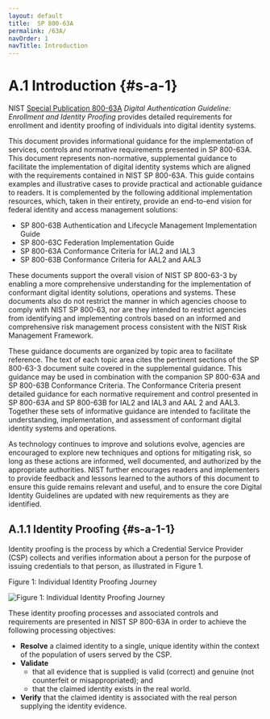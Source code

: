 ```yaml
---
layout: default
title:  SP 800-63A
permalink: /63A/
navOrder: 1 
navTitle: Introduction  
---
```


# A.1 Introduction {#s-a-1}

NIST [Special Publication 800-63A](https://pages.nist.gov/800-63-3/sp800-63a.html) *Digital Authentication Guideline: Enrollment and Identity Proofing* provides detailed requirements for enrollment and identity proofing of individuals into digital identity systems. 

This document provides informational guidance for the implementation of services, controls and normative requirements presented in SP 800-63A. This document represents non-normative, supplemental guidance to facilitate the implementation of digital identity systems which are aligned with the requirements contained in NIST SP 800-63A. This guide contains examples and illustrative cases to provide practical and actionable guidance to readers. It is complemented by the following additional implementation resources, which, taken in their entirety, provide an end-to-end vision for federal identity and access management solutions:

- SP 800-63B Authentication and Lifecycle Management Implementation Guide
- SP 800-63C Federation Implementation Guide
- SP 800-63A Conformance Criteria for IAL2 and IAL3
- SP 800-63B Conformance Criteria for AAL2 and AAL3

These documents support the overall vision of NIST SP 800-63-3 by enabling a more comprehensive understanding for the implementation of conformant digital identity solutions, operations and systems.  These documents also do not restrict the manner in which agencies choose to comply with NIST SP 800-63, nor are they intended to restrict agencies from identifying and implementing controls based on an informed and comprehensive risk management process consistent with the NIST Risk Management Framework.

These guidance documents are organized by topic area to facilitate reference. The text of each topic area cites the pertinent sections of the SP 800-63-3 document suite covered in the supplemental guidance. This guidance may be used in combination with the companion SP 800-63A and SP 800-63B Conformance Criteria. The Conformance Criteria present detailed guidance for each normative requirement and control presented in SP 800-63A and SP 800-63B for IAL2 and IAL3 and AAL 2 and AAL3. Together these sets of informative guidance are intended to facilitate the understanding, implementation, and assessment of conformant digital identity systems and operations.

As technology continues to improve and solutions evolve, agencies are encouraged to explore new techniques and options for mitigating risk, so long as these actions are informed, well documented, and authorized by the appropriate authorities. NIST further encourages readers and implementers to provide feedback and lessons learned to the authors of this document to ensure this guide remains relevant and useful, and to ensure the core Digital Identity Guidelines are updated with new requirements as they are identified.

## A.1.1 Identity Proofing {#s-a-1-1}

Identity proofing is the process by which a Credential Service Provider (CSP) collects and verifies information about a person for the purpose of issuing credentials to that person, as illustrated in Figure 1.
 
Figure 1: Individual Identity Proofing Journey

![Figure 1: Individual Identity Proofing Journey]({{site.baseurl}}/img/ProofingProcess.png)

These identity proofing processes and associated controls and requirements are presented in NIST SP 800-63A in order to achieve the following processing objectives:

- **Resolve** a claimed identity to a single, unique identity within the context of the population of users served by the CSP.
- **Validate**
    - that all evidence that is supplied is valid (correct) and genuine (not counterfeit or misappropriated); and
    - that the claimed identity exists in the real world.
- **Verify** that the claimed identity is associated with the real person supplying the identity evidence.
